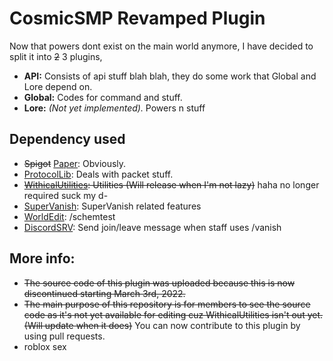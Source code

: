 # CosmicSMP Revamped Plugin
Now that powers dont exist on the main world anymore, I have decided to split it into ~~2~~ 3 plugins,
- **API:** Consists of api stuff blah blah, they do some work that Global and Lore depend on.
- **Global:** Codes for command and stuff.
- **Lore:** _(Not yet implemented)._ Powers n stuff

## Dependency used
- ~~Spigot~~ [Paper](https://papermc.io): Obviously.
- [ProtocolLib](https://www.spigotmc.org/resources/protocollib.1997/): Deals with packet stuff.
- ~~[WithicalUtilities](): Utilities (Will release when I'm not lazy)~~ haha no longer required suck my d-
- [SuperVanish](https://github.com/LeonMangler/SuperVanish): SuperVanish related features
- [WorldEdit](https://github.com/enginehub/worldedit): /schemtest
- [DiscordSRV](https://github.com/DiscordSRV/DiscordSRV): Send join/leave message when staff uses /vanish
<!-- - [GuardianBeam](https://github.com/SkytAsul/GuardianBeam): For [Aether's power](../master/src/main/java/tk/itswithermc/cosmicsmp/listeners/powers/AetherListener.java)-->
## More info:
- ~~The source code of this plugin was uploaded because this is now discontinued starting March 3rd, 2022.~~
- ~~The main purpose of this repository is for members to see the source code as it's not yet available for editing cuz WithicalUtilities isn't out yet. (Will update when it does)~~ You can now contribute to this plugin by using pull requests.
- roblox sex
